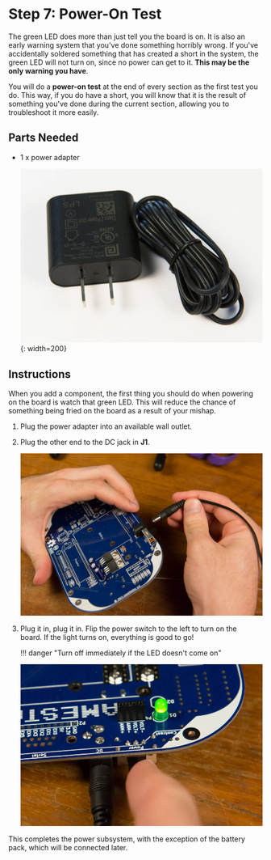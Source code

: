 # Step 7: Power-On Test

The green LED does more than just
tell you the board is on. It is also an early warning system that you've
done something horribly wrong. If you've accidentally soldered something
that has created a short in the system, the green LED will not turn on,
since no power can get to it. **This may be the only warning you
have**.

You will do a **power-on test** at
the end of every section as the first test you do. This way, if you do
have a short, you will know that it is the result of something you've
done during the current section, allowing you to troubleshoot it more
easily.

## Parts Needed

- 1 x power adapter

  ![](images/16089175.jpg){: width=200}

## Instructions

When you add a component, the first thing you should do when powering on
the board is watch that green LED. This will reduce the chance of
something being fried on the board as a result of your mishap.

1.  Plug the power adapter into an available wall outlet.

2.  Plug the other end to the DC jack in **J1**.

    ![](images/14417935.jpg?width=500)

3.  Plug it in, plug it in. Flip the power switch to the left to turn on
    the board. If the light turns on, everything is good to go\!

    !!! danger "Turn off immediately if the LED doesn't come on"

    ![](images/14417934.jpg?width=500)

This completes the power subsystem, with the exception of the battery
pack, which will be connected later.
